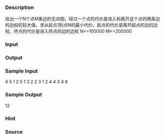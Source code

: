 
### Description
给出一个N个点M条边的无向图，经过一个点的代价是进入和离开这个点的两条边的边权的较大值，求从起点1到点N的最小代价。起点的代价是离开起点的边的边权，终点的代价是进入终点的边的边权
N<=100000
M<=200000



### Input



### Output



### Sample Input
4 5
1 2 5
1 3 2
2 3 1
2 4 4
3 4 8
### Sample Output
12
### Hint


### Source
